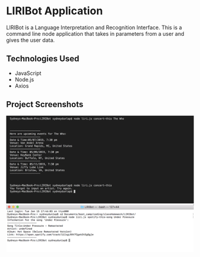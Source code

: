 # LIRIBot Application

LIRIBot is a Language Interpretation and Recognition Interface. This is a command line node application that takes in parameters from a user and gives the user data.

## Technologies Used
- JavaScript
- Node.js
- Axios

## Project Screenshots

![concert-this](images/concert-this.png)
![spotify-this-song](/images/spotifythissong.png)